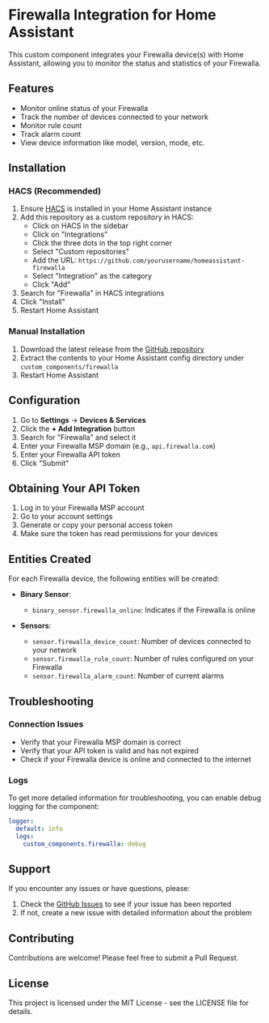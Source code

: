 # Firewalla Integration for Home Assistant

This custom component integrates your Firewalla device(s) with Home Assistant, allowing you to monitor the status and statistics of your Firewalla.

## Features

- Monitor online status of your Firewalla
- Track the number of devices connected to your network
- Monitor rule count
- Track alarm count
- View device information like model, version, mode, etc.

## Installation

### HACS (Recommended)

1. Ensure [HACS](https://hacs.xyz/) is installed in your Home Assistant instance
2. Add this repository as a custom repository in HACS:
   - Click on HACS in the sidebar
   - Click on "Integrations"
   - Click the three dots in the top right corner
   - Select "Custom repositories"
   - Add the URL: `https://github.com/yourusername/homeassistant-firewalla`
   - Select "Integration" as the category
   - Click "Add"
3. Search for "Firewalla" in HACS integrations
4. Click "Install"
5. Restart Home Assistant

### Manual Installation

1. Download the latest release from the [GitHub repository](https://github.com/yourusername/homeassistant-firewalla)
2. Extract the contents to your Home Assistant config directory under `custom_components/firewalla`
3. Restart Home Assistant

## Configuration

1. Go to **Settings** -> **Devices & Services**
2. Click the **+ Add Integration** button
3. Search for "Firewalla" and select it
4. Enter your Firewalla MSP domain (e.g., `api.firewalla.com`)
5. Enter your Firewalla API token
6. Click "Submit"

## Obtaining Your API Token

1. Log in to your Firewalla MSP account
2. Go to your account settings
3. Generate or copy your personal access token
4. Make sure the token has read permissions for your devices

## Entities Created

For each Firewalla device, the following entities will be created:

- **Binary Sensor**:
  - `binary_sensor.firewalla_online`: Indicates if the Firewalla is online

- **Sensors**:
  - `sensor.firewalla_device_count`: Number of devices connected to your network
  - `sensor.firewalla_rule_count`: Number of rules configured on your Firewalla
  - `sensor.firewalla_alarm_count`: Number of current alarms

## Troubleshooting

### Connection Issues

- Verify that your Firewalla MSP domain is correct
- Verify that your API token is valid and has not expired
- Check if your Firewalla device is online and connected to the internet

### Logs

To get more detailed information for troubleshooting, you can enable debug logging for the component:

```yaml
logger:
  default: info
  logs:
    custom_components.firewalla: debug
```

## Support

If you encounter any issues or have questions, please:

1. Check the [GitHub Issues](https://github.com/yourusername/homeassistant-firewalla/issues) to see if your issue has been reported
2. If not, create a new issue with detailed information about the problem

## Contributing

Contributions are welcome! Please feel free to submit a Pull Request.

## License

This project is licensed under the MIT License - see the LICENSE file for details.
